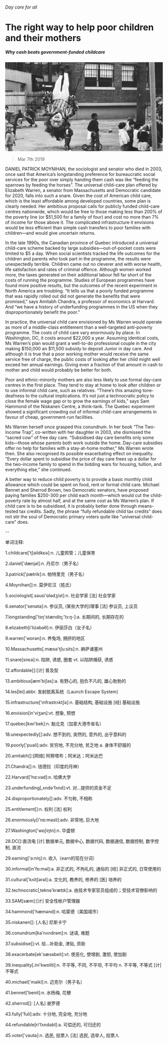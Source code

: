 ###### Day care for all

# The right way to help poor children and their mothers 

##### Why cash beats government-funded childcare 

![image](images/20190309_USP004_0.jpg) 

> Mar 7th 2019 

DANIEL PATRICK MOYNIHAN, the sociologist and senator who died in 2003, once said that America’s longstanding preference for bureaucratic social services for the poor over simply handing them cash was like “feeding the sparrows by feeding the horses”. The universal child-care plan offered by Elizabeth Warren, a senator from Massachusetts and Democratic candidate for 2020, falls into such a snare. Given the cost of American child care, which is the least affordable among developed countries, some plan is clearly needed. Her ambitious proposal calls for publicly funded child-care centres nationwide, which would be free to those making less than 200% of the poverty line (or $51,500 for a family of four) and cost no more than 7% of income for those above it. The complicated infrastructure it envisions would be less efficient than simple cash transfers to poor families with children—and would give uncertain returns. 

In the late 1990s, the Canadian province of Quebec introduced a universal child-care scheme backed by large subsidies—out-of-pocket costs were limited to $5 a day. When social scientists tracked the life outcomes for the children and parents who took part in the programme, the results were unexpectedly terrible. Children came out no cleverer and with worse health, life satisfaction and rates of criminal offence. Although women worked more, the taxes generated on their additional labour fell far short of the costs of running the programme. Studies of European programmes have found more positive results, but the outcomes of the recent experiment in North America are troubling. “It tells us that a poorly funded programme that was rapidly rolled out did not generate the benefits that were promised,” says Amitabh Chandra, a professor of economics at Harvard. And “we have a history of underfunding programmes in the US when they disproportionately benefit the poor.” 

In practice, the universal child care envisioned by Ms Warren would operate as more of a middle-class entitlement than a well-targeted anti-poverty programme. The costs of child care vary enormously by place. In Washington, DC, it costs around $22,000 a year. Assuming identical costs, Ms Warren’s plan would grant a well-to-do professional couple in the city making $150,000 an $11,500 subsidy to deposit Junior in day care. And although it is true that a poor working mother would receive the same service free of charge, the public costs of looking after her child might well exceed her annual earnings. Giving even a fraction of that amount in cash to mother and child would probably be better for both. 

Poor and ethnic-minority mothers are also less likely to use formal day-care centres in the first place. They tend to stay at home to look after children or to use informal child care, such as relatives. “There’s this amazing tone-deafness to the cultural implications. It’s not just a technocratic policy to close the female wage gap or to grow the earnings of kids,” says Sam Hammond of the Niskanen Centre, a think-tank. The Quebec experiment showed a significant crowding out of informal child-care arrangements in favour of cheap, government-run facilities. 

Ms Warren herself once grasped this conundrum. In her book “The Two-Income Trap”, co-written with her daughter in 2003, she dismissed the “sacred cow” of free day care. “Subsidised day care benefits only some kids—those whose parents both work outside the home. Day-care subsidies offer no help for families with a stay-at-home mother,” Ms Warren wrote then. She also recognised its possible exacerbating effect on inequality. “Every dollar spent to subsidise the price of day care frees up a dollar for the two-income family to spend in the bidding wars for housing, tuition, and everything else,” she continued. 

A better way to reduce child poverty is to provide a basic monthly child allowance which could be spent on food, rent or formal child care. Michael Bennet and Sherrod Brown, two Democratic senators, have proposed paying families $250-300 per child each month—which would cut the child-poverty rate by almost half, and at the same cost as Ms Warren’s plan. If child care is to be subsidised, it is probably better done through means-tested tax credits. Sadly, the phrase “fully refundable child tax credits” does not stir the soul of Democratic primary voters quite like “universal child-care” does. 

-- 

 单词注释:

1.childcare['tʃaildkεә]:n. 儿童照管；儿童保育 

2.daniel['dænjәl]:n. 丹尼尔（男子名） 

3.patrick['pætrik]:n. 帕特里克（男子名） 

4.Moynihan[]:n. 莫伊尼汉（姓氏） 

5.sociologist[.sәusi'ɒlәdʒist]:n. 社会学家 [法] 社会学家 

6.senator['senәtә]:n. 参议员, (某些大学的)理事 [法] 参议员, 上议员 

7.longstanding['lɔŋ'stændiŋ;'lɔ:ŋ-]:a. 长期间的, 长期存在的 

8.elizabeth[i'lizәbәθ]:n. 伊丽莎白（女子名） 

9.warren['wɒrәn]:n. 养兔场, 拥挤的地区 

10.Massachusetts[.mæsә'tʃu:sits]:n. 麻萨诸塞州 

11.snare[snєә]:n. 陷阱, 诱惑, 圈套 vt. 以陷阱捕获, 诱惑 

12.affordable[]:[计] 普及型 

13.ambitious[æm'biʃәs]:a. 有野心的, 抱负不凡的, 雄心勃勃的 

14.les[lei]:abbr. 发射脱离系统（Launch Escape System） 

15.infrastructure['infrәstrʌktʃә]:n. 基础结构, 基础设施 [经] 基础设施 

16.envision[in'viʒәn]:vt. 想象, 预想 

17.quebec[kwi'bek]:n. 魁北克（加拿大港市省名） 

18.unexpectedly[]:adv. 想不到的, 突然的, 意外的, 出乎意料的 

19.poorly['puәli]:adv. 贫穷地, 不充分地, 贫乏地 a. 身体不舒服的 

20.amitabh[]:[网络] 阿穆塔布；阿米达；阿米达巴 

21.Chandra[]:n. 钱德拉（印度的月神） 

22.Harvard['hɑ:vәd]:n. 哈佛大学 

23.underfunding[,ʌndə'fʌnd]:vt. 对…提供的资金不足 

24.disproportionately[]:adv. 不匀称, 不相称 

25.entitlement[]:n. 权利 [法] 权利 

26.enormously[i'nɒ:mәsli]:adv. 非常地, 巨大地 

27.Washington['wɒʃiŋtn]:n. 华盛顿 

28.DC[]:直流电 [计] 数据单元, 数据中心, 数据代码, 数据通信, 数据控制, 数字控制, 直流 

29.earning['ә:niŋ]:n. 收入（earn的现在分词） 

30.informal[in'fɒ:mәl]:a. 非正式的, 不拘礼的, 通俗的 [经] 非正式的, 日常使用的 

31.cultural['kʌltʃәrәl]:a. 文化的, 教养的, 修养的 [医] 培养的 

32.technocratic[ˌteknə'krætɪk]:a. 由技术专家官员组成的；受技术官僚影响的 

33.SAM[sæm]:[计] 安全性帐户管理器 

34.hammond['hæmәnd]:n. 哈蒙德（美国城市） 

35.niskanen[]: [人名] 尼斯卡宁 

36.conundrum[kә'nʌndrәm]:n. 谜语, 难题 

37.subsidise[]:vt. 给...补助金, 津贴, 资助 

38.exacerbate[ek'sæsәbeit]:vt. 使恶化, 使增剧, 激怒, 使加剧 

39.inequality[.ini'kwɒliti]:n. 不平等, 不同, 不平坦, 不平均 n. 不平等, 不等式 [计] 不等式 

40.michael['maikl]:n. 迈克尔（男子名） 

41.bennet['benit]:n. 水杨梅, 花梗 

42.sherrod[]: [人名] 谢罗德 

43.fully['fuli]:adv. 十分地, 完全地, 充分地 

44.refundable[ri'fʌndәbl]:a. 可偿还的, 可归还的 

45.voter['vәutә]:n. 选民, 投票人 [法] 选民, 选举人, 投票人 

